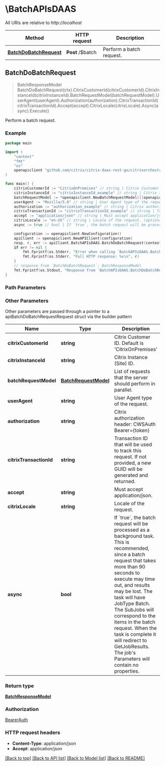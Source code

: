 # \BatchAPIsDAAS

All URIs are relative to *http://localhost*

Method | HTTP request | Description
------------- | ------------- | -------------
[**BatchDoBatchRequest**](BatchAPIsDAAS.md#BatchDoBatchRequest) | **Post** /$batch | Perform a batch request.



## BatchDoBatchRequest

> BatchResponseModel BatchDoBatchRequest(ctx).CitrixCustomerId(citrixCustomerId).CitrixInstanceId(citrixInstanceId).BatchRequestModel(batchRequestModel).UserAgent(userAgent).Authorization(authorization).CitrixTransactionId(citrixTransactionId).Accept(accept).CitrixLocale(citrixLocale).Async(async).Execute()

Perform a batch request.



### Example

```go
package main

import (
	"context"
	"fmt"
	"os"
	openapiclient "github.com/citrix/citrix-daas-rest-go/citrixorchestration"
)

func main() {
	citrixCustomerId := "CitrixOnPremises" // string | Citrix Customer ID. Default is 'CitrixOnPremises'
	citrixInstanceId := "citrixInstanceId_example" // string | Citrix Instance (Site) ID.
	batchRequestModel := *openapiclient.NewBatchRequestModel([]openapiclient.BatchRequestItemModel{*openapiclient.NewBatchRequestItemModel("For example, 0", "For example, /techpreview/me")}) // BatchRequestModel | List of requests that the server should perform in parallel.
	userAgent := "Mozilla/5.0" // string | User Agent type of the request. (optional)
	authorization := "authorization_example" // string | Citrix authorization header: CWSAuth Bearer={token} (optional)
	citrixTransactionId := "citrixTransactionId_example" // string | Transaction ID that will be used to track this request. If not provided, a new GUID will be generated and returned. (optional)
	accept := "application/json" // string | Must accept application/json. (optional)
	citrixLocale := "en-US" // string | Locale of the request. (optional)
	async := true // bool | If `true`, the batch request will be processed as a background task. This is recommended, since a batch request that takes more than 90 seconds to execute may time out, and results may be lost. The task will have JobType Batch. The SubJobs will correspond to the items in the batch request. When the task is complete it will redirect to GetJobResults. The job's Parameters will contain no properties.              (optional) (default to false)

	configuration := openapiclient.NewConfiguration()
	apiClient := openapiclient.NewAPIClient(configuration)
	resp, r, err := apiClient.BatchAPIsDAAS.BatchDoBatchRequest(context.Background()).CitrixCustomerId(citrixCustomerId).CitrixInstanceId(citrixInstanceId).BatchRequestModel(batchRequestModel).UserAgent(userAgent).Authorization(authorization).CitrixTransactionId(citrixTransactionId).Accept(accept).CitrixLocale(citrixLocale).Async(async).Execute()
	if err != nil {
		fmt.Fprintf(os.Stderr, "Error when calling `BatchAPIsDAAS.BatchDoBatchRequest``: %v\n", err)
		fmt.Fprintf(os.Stderr, "Full HTTP response: %v\n", r)
	}
	// response from `BatchDoBatchRequest`: BatchResponseModel
	fmt.Fprintf(os.Stdout, "Response from `BatchAPIsDAAS.BatchDoBatchRequest`: %v\n", resp)
}
```

### Path Parameters



### Other Parameters

Other parameters are passed through a pointer to a apiBatchDoBatchRequestRequest struct via the builder pattern


Name | Type | Description  | Notes
------------- | ------------- | ------------- | -------------
 **citrixCustomerId** | **string** | Citrix Customer ID. Default is &#39;CitrixOnPremises&#39; | 
 **citrixInstanceId** | **string** | Citrix Instance (Site) ID. | 
 **batchRequestModel** | [**BatchRequestModel**](BatchRequestModel.md) | List of requests that the server should perform in parallel. | 
 **userAgent** | **string** | User Agent type of the request. | 
 **authorization** | **string** | Citrix authorization header: CWSAuth Bearer&#x3D;{token} | 
 **citrixTransactionId** | **string** | Transaction ID that will be used to track this request. If not provided, a new GUID will be generated and returned. | 
 **accept** | **string** | Must accept application/json. | 
 **citrixLocale** | **string** | Locale of the request. | 
 **async** | **bool** | If &#x60;true&#x60;, the batch request will be processed as a background task. This is recommended, since a batch request that takes more than 90 seconds to execute may time out, and results may be lost. The task will have JobType Batch. The SubJobs will correspond to the items in the batch request. When the task is complete it will redirect to GetJobResults. The job&#39;s Parameters will contain no properties.              | [default to false]

### Return type

[**BatchResponseModel**](BatchResponseModel.md)

### Authorization

[BearerAuth](../README.md#BearerAuth)

### HTTP request headers

- **Content-Type**: application/json
- **Accept**: application/json

[[Back to top]](#) [[Back to API list]](../README.md#documentation-for-api-endpoints)
[[Back to Model list]](../README.md#documentation-for-models)
[[Back to README]](../README.md)

